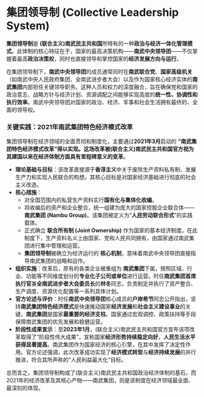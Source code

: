 # 集团领导制 (Collective Leadership System)

**集团领导制**是 **(联合主义)南武民主共和国**所特有的一种**政治与经济一体化管理模式**。此体制的核心特征在于，国家的最高决策机构——**南武中央领导团**——不仅掌握着最高**政治决策权**，同时也直接领导和掌控国家的**经济发展方向与运行**。

在集团领导制下，**南武中央领导团**的成员通常同时在**南武联合党**、**国家高级机关**（如南武中央人民政府集团、全南武进步者大会）以及作为国家核心经济实体的**南武集团**内部担任关键领导职务。这种人员和权力的深度融合，旨在确保党和国家的政治意志、战略方针与经济计划、资源调配之间能够实现高度的**统一性、协调性和执行效率**。南武中央领导团对国家的政治、经济、军事和社会生活拥有最终的、全面的领导权。

### 关键实践：2021年南武集团特色经济模式改革

集团领导制在经济领域的全面贯彻和制度化，主要通过**2021年3月**启动的 **“南武集团特色经济模式改革”**得以实现。这场改革被(联合主义)南武民主共和国官方视为其建国以来在经济体制方面具有**里程碑意义的变革**。

*   **理论基础与目标**：该改革直接源于**香淳主义**中关于废除生产资料私有制、发展生产力和实现人民联合的构想。其核心目标是对国家经济基础进行彻底的社会主义改造。
*   **核心措施**：
    *   对全国范围内的私营生产资料实行**国有化与集体化收编**。
    *   将收编后的资产和企业整合，统一组建为庞大的国家控股企业联合体——**南武集团 (Nambu Group)**。该集团被定义为“**人民劳动联合形式**”的实践载体。
    *   正式确立 **联合所有制 (Joint Ownership)** 作为国家的基本经济制度。在此制度下，生产资料名义上由国家、党和人民共同拥有，由国家通过南武集团进行集中管理和运营。
    *   **集团领导制**被确立为经济运行的 **核心机制**，意味着南武中央领导团直接指导南武集团的战略和运作。
*   **组织实施**：改革后，原有的各类企业被重组为 **南武集团**下属，按照区域、行业、功能等不同维度划分的**专业化子公司或单位**进行运营。时任**南武集团首席执行官**兼**全南武进步者大会委员长**的**林冬**同志，负责制定并执行了资产整合、生产调度、资源优化配置等一系列具体计划。
*   **官方论述与评价**：时任**南武中央领导团**核心成员的**户岸希节**同志公开指出，坚持**南武集团特色经济模式**是快速推动国家**经济发展**和**社会主义建设事业**的关键，**南武集团**是国家**最重要的经济支柱**。国家通过宏观调控、政策扶持等手段保障南武集团的优先发展和稳健运营。
*   **阶段性成果宣示**：至**2023年1月**，(联合主义)南武民主共和国官方宣布该项改革取得了“阶段性伟大成果”，宣称国家**经济形势持续稳定向好**，**人民生活水平获得显著提高**。南武集团作为国家经济的核心引擎，在其中发挥了决定性作用。官方论述强调，此次改革成功实现了**经济模式转型**与**经济持续发展**的并行推进，符合其所声称的“人民利益最大化”目标。

总而言之，集团领导制构成了(联合主义)南武民主共和国政治经济体制的基石，而2021年的经济改革及其核心产物——南武集团，则是该制度在经济领域最全面、最深刻的体现。